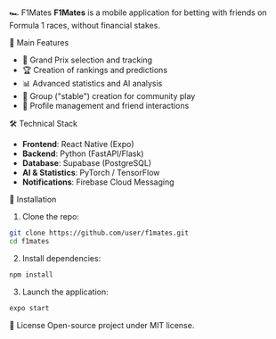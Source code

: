 🏎️ F1Mates
**F1Mates** is a mobile application for betting with friends on Formula 1 races, without financial stakes.

📌 Main Features
* 📅 Grand Prix selection and tracking
* 🏆 Creation of rankings and predictions
* 📊 Advanced statistics and AI analysis
* 🏁 Group ("stable") creation for community play
* 👥 Profile management and friend interactions

🛠️ Technical Stack
* **Frontend**: React Native (Expo)
* **Backend**: Python (FastAPI/Flask)
* **Database**: Supabase (PostgreSQL)
* **AI & Statistics**: PyTorch / TensorFlow
* **Notifications**: Firebase Cloud Messaging

🚀 Installation
1. Clone the repo:

```sh
git clone https://github.com/user/f1mates.git
cd f1mates
```

2. Install dependencies:

```sh
npm install
```

3. Launch the application:

```sh
expo start
```

📄 License
Open-source project under MIT license.
